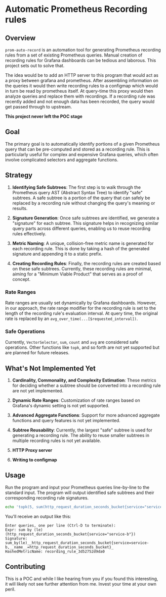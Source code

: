 # Automatic Prometheus Recording rules

## Overview

`prom-auto-record` is an automation tool for generating Prometheus recording rules from a set of existing Prometheus queries.
Manual creation of recording rules for Grafana dashboards can be tedious and laborous.
This project sets out to solve that.

The idea would be to add an HTTP server to this program that would act as a proxy between grafana and prometheus.
After assembling information on the queries it would then write recording rules to a configmap which would in turn be read by prometheus itself.
At query-time this proxy would then analyze queries and replace them with recordings. If a recording rule was recently added and not enough data has been recorded, the query would get passed through to upstream.

**This project never left the POC stage**

## Goal

The primary goal is to automatically identify portions of a given Prometheus query that can be pre-computed and stored as a recording rule. This is particularly useful for complex and expensive Grafana queries, which often involve complicated selectors and aggregate functions.

## Strategy

1. **Identifying Safe Subtrees**: The first step is to walk through the Prometheus query AST (Abstract Syntax Tree) to identify "safe" subtrees. A safe subtree is a portion of the query that can safely be replaced by a recording rule without changing the query's meaning or results.

2. **Signature Generation**: Once safe subtrees are identified, we generate a "signature" for each subtree. This signature helps in recognizing similar query parts across different queries, enabling us to reuse recording rules effectively.

3. **Metric Naming**: A unique, collision-free metric name is generated for each recording rule. This is done by taking a hash of the generated signature and appending it to a static prefix.

4. **Creating Recording Rules**: Finally, the recording rules are created based on these safe subtrees. Currently, these recording rules are minimal, aiming for a "Minimum Viable Product" that serves as a proof of concept.

### Rate Ranges

Rate ranges are usually set dynamically by Grafana dashboards. However, in our approach, the rate range modifier for the recording rule is set to the length of the recording rule's evaluation interval. At query time, the original rate is replaced by an `avg_over_time(...[$requested_interval])`.

### Safe Operations

Currently, `VectorSelector`, `sum`, `count` and `avg` are considered safe operations. Other functions like `topk`, and so forth are not yet supported but are planned for future releases.

## What's Not Implemented Yet

1. **Cardinality, Commonality, and Complexity Estimation**: These metrics for deciding whether a subtree should be converted into a recording rule are not yet implemented.
  
2. **Dynamic Rate Ranges**: Customization of rate ranges based on Grafana's dynamic setting is not yet supported.

3. **Advanced Aggregate Functions**: Support for more advanced aggregate functions and query features is not yet implemented.

4. **Subtree Reusability**: Currently, the largest "safe" subtree is used for generating a recording rule. The ability to reuse smaller subtrees in multiple recording rules is not yet available.

5. **HTTP Proxy server**

6. **Writing to configmap**

## Usage

Run the program and input your Prometheus queries line-by-line to the standard input. The program will output identified safe subtrees and their corresponding recording rule signatures.

```sh
echo 'topk(5, sum(http_request_duration_seconds_bucket{service="service-b"}) by (le))' | go run .
```

You'll receive an output like this:

```
Enter queries, one per line (Ctrl-D to terminate):
Expr: sum by (le) (http_request_duration_seconds_bucket{service="service-b"})
Signature: sum_by(le)__http_request_duration_seconds_bucket{service=service-b,__name__=http_request_duration_seconds_bucket}_
HashedMetricName: recording_rule_3d52752d9da0
```

## Contributing

This is a POC and while I like hearing from you if you found this interesting, it will likely not see further attention from me. Invest your time at your own peril.

